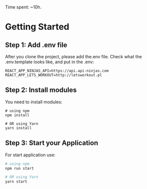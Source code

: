 Time spent: ~10h.
# Getting Started

## Step 1: Add .env file
After you clone the project, please add the.env file. Check what the .env.template looks like, and put in the .env:
```
REACT_APP_NINJAS_API=https://api.api-ninjas.com
REACT_APP_LETS_WORKOUT=http://letsworkout.pl
```

## Step 2: Install modules

You need to install modules:

```
# using npm
npm install

# OR using Yarn
yarn install
```

## Step 3: Start your Application

For start application use: 

```bash
# using npm
npm run start

# OR using Yarn
yarn start
```
